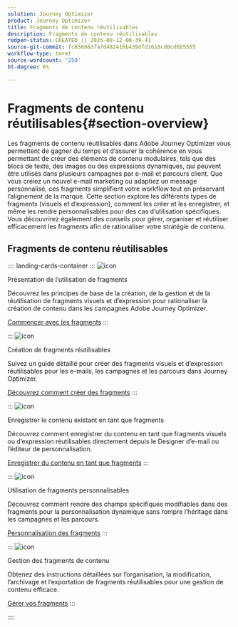```yaml
---
solution: Journey Optimizer
product: Journey Optimizer
title: Fragments de contenu réutilisables
description: Fragments de contenu réutilisables
redpen-status: CREATED_||_2025-08-12_00-39-41
source-git-commit: fc85686dfa7d482416b439dfd1610cd0cd6b5555
workflow-type: tm+mt
source-wordcount: '250'
ht-degree: 6%

---
```



# Fragments de contenu réutilisables{#section-overview}

Les fragments de contenu réutilisables dans Adobe Journey Optimizer vous permettent de gagner du temps et d’assurer la cohérence en vous permettant de créer des éléments de contenu modulaires, tels que des blocs de texte, des images ou des expressions dynamiques, qui peuvent être utilisés dans plusieurs campagnes par e-mail et parcours client. Que vous créiez un nouvel e-mail marketing ou adaptiez un message personnalisé, ces fragments simplifient votre workflow tout en préservant l’alignement de la marque. Cette section explore les différents types de fragments (visuels et d’expression), comment les créer et les enregistrer, et même les rendre personnalisables pour des cas d’utilisation spécifiques. Vous découvrirez également des conseils pour gérer, organiser et réutiliser efficacement les fragments afin de rationaliser votre stratégie de contenu.

## Fragments de contenu réutilisables

:::: landing-cards-container
:::
![icon](https://cdn.experienceleague.adobe.com/icons/book.svg)

Présentation de l’utilisation de fragments

Découvrez les principes de base de la création, de la gestion et de la réutilisation de fragments visuels et d’expression pour rationaliser la création de contenu dans les campagnes Adobe Journey Optimizer.

[Commencer avec les fragments](../using/content-management/fragments.md)
:::

:::
![icon](https://cdn.experienceleague.adobe.com/icons/circle-play.svg)

Création de fragments réutilisables

Suivez un guide détaillé pour créer des fragments visuels et d’expression réutilisables pour les e-mails, les campagnes et les parcours dans Journey Optimizer.

[Découvrez comment créer des fragments](../using/content-management/create-fragments.md)
:::

:::
![icon](https://cdn.experienceleague.adobe.com/icons/list-check.svg)

Enregistrer le contenu existant en tant que fragments

Découvrez comment enregistrer du contenu en tant que fragments visuels ou d’expression réutilisables directement depuis le Designer d’e-mail ou l’éditeur de personnalisation.

[Enregistrer du contenu en tant que fragments](../using/content-management/save-fragments.md)
:::

:::
![icon](https://cdn.experienceleague.adobe.com/icons/puzzle-piece.svg)

Utilisation de fragments personnalisables

Découvrez comment rendre des champs spécifiques modifiables dans des fragments pour la personnalisation dynamique sans rompre l’héritage dans les campagnes et les parcours.

[Personnalisation des fragments](../using/content-management/customizable-fragments.md)
:::

:::
![icon](https://cdn.experienceleague.adobe.com/icons/gear.svg)

Gestion des fragments de contenu

Obtenez des instructions détaillées sur l’organisation, la modification, l’archivage et l’exportation de fragments réutilisables pour une gestion de contenu efficace.

[Gérer vos fragments](../using/content-management/manage-fragments.md)
:::

::::

